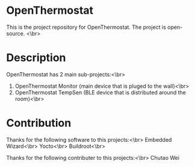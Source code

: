 # OpenThermostat
This is the project repository for OpenThermostat. The project is open-source. <\br>

# Description
OpenThermostat has 2 main sub-projects:<\br>
1. OpenThermostat Monitor (main device that is pluged to the wall)<\br>
2. OpenThermostat TempSen (BLE device that is distributed around the room)<\br>


# Contribution
Thanks for the following software to this projects:<\br>
Embedded Wizard<\br>
Yocto<\br>
Buildroot<\br>

Thanks for the following contributer to this projects:<\br>
Chutao Wei
